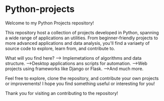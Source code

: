 # Python-projects
Welcome to my Python Projects repository!

This repository host a collection of projects developed in Python, spanning a wide range of applications an utilities. 
From beginner-friendly projects to more advanced applications and data analysis, you'll find a variaety of source code to explore,
learn from, and contribute to.

What will you find here?
--> Implemetations of algorithms and data structure.
-->Desktop applications ans scripts for automation.
-->Web projects using frameworks like Django or Flask.
-->And much more.

Feel free to explore, clone the repository, and contribute your own projects or improvements! I hope you find something useful or interesting for you!

Thank you for visiting an contributing to the repository!
